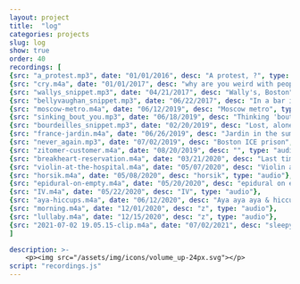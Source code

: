 ```yaml
---
layout: project
title:  "log"
categories: projects
slug: log
show: true
order: 40
recordings: [
{src: "a_protest.mp3", date: "01/01/2016", desc: "A protest, ?", type: "audio"},
{src: "cry.m4a", date: "01/01/2017", desc: "why are you weird with people who cry?", type: "audio"},
{src: "wallys_snippet.mp3", date: "04/21/2017", desc: "Wally's, Boston", type: "audio"},
{src: "bellyvaughan_snippet.mp3", date: "06/22/2017", desc: "In a bar in Bellyvaughn, Ireland", type: "audio"},
{src: "moscow-metro.m4a", date: "06/12/2019", desc: "Moscow metro", type: "audio"},
{src: "sinking_bout_you.mp3", date: "06/18/2019", desc: "Thinking 'bout you, St. Petersburg, Russia", type: "audio"},
{src: "bourdeilles_snippet.mp3", date: "02/20/2019", desc: "Lost, alone, in Bourdeilles, France", type: "audio"},
{src: "france-jardin.m4a", date: "06/26/2019", desc: "Jardin in the summer", type: "audio"},
{src: "never_again.mp3", date: "07/02/2019", desc: "Boston ICE prison", type: "audio"},
{src: "zitomer-customer.m4a", date: "08/20/2019", desc: "", type: "audio"},
{src: "breakheart-reservation.m4a", date: "03/21/2020", desc: "Last time out out, breathing heavy because pregnant", type: "audio"},
{src: "violin-at-the-hospital.m4a", date: "05/07/2020", desc: "Violin at the hospital during COVID", type: "audio"},
{src: "horsik.m4a", date: "05/08/2020", desc: "horsik", type: "audio"},
{src: "epidural-on-empty.m4a", date: "05/20/2020", desc: "epidural on empty", type: "audio"},
{src: "IV.m4a", date: "05/22/2020", desc: "IV", type: "audio"},
{src: "aya-hiccups.m4a", date: "06/12/2020", desc: "Aya aya aya & hiccups", type: "audio"},
{src: "morning.m4a", date: "12/01/2020", desc: "z", type: "audio"},
{src: "lullaby.m4a", date: "12/15/2020", desc: "z", type: "audio"},
{src: "2021-07-02 19.05.15-clip.m4a", date: "07/02/2021", desc: "sleepy manyam-manyam", type: "audio"},
]

description: >-
    <p><img src="/assets/img/icons/volume_up-24px.svg"></p>
script: "recordings.js"
---
```

